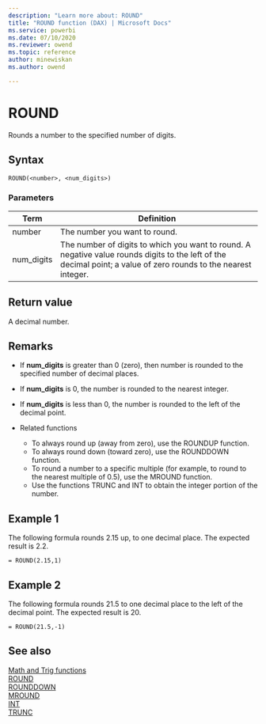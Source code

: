 ```yaml
---
description: "Learn more about: ROUND"
title: "ROUND function (DAX) | Microsoft Docs"
ms.service: powerbi 
ms.date: 07/10/2020
ms.reviewer: owend
ms.topic: reference
author: minewiskan
ms.author: owend

---
```

# ROUND

Rounds a number to the specified number of digits.  
  
## Syntax  
  
```dax
ROUND(<number>, <num_digits>)  
```
  
### Parameters  
  
|Term|Definition|  
|--------|--------------|  
|number|The number you want to round.|  
|num_digits|The number of digits to which you want to round. A negative value rounds digits to the left of the decimal point; a value of zero rounds to the nearest integer.|  
  
## Return value

A decimal number.  
  
## Remarks

- If **num_digits** is greater than 0 (zero), then number is rounded to the specified number of decimal places.  
  
- If **num_digits** is 0, the number is rounded to the nearest integer.  
  
- If **num_digits** is less than 0, the number is rounded to the left of the decimal point.  
  
- Related functions
  - To always round up (away from zero), use the ROUNDUP function.  
  - To always round down (toward zero), use the ROUNDDOWN function.  
  - To round a number to a specific multiple (for example, to round to the nearest multiple of 0.5), use the MROUND function.  
  - Use the functions TRUNC and INT to obtain the integer portion of the number.  
  
## Example 1

The following formula rounds 2.15 up, to one decimal place. The expected result is 2.2.  
  
```dax
= ROUND(2.15,1)  
```
  
## Example 2

The following formula rounds 21.5 to one decimal place to the left of the decimal point. The expected result is 20.  
  
```dax
= ROUND(21.5,-1)  
```
  
## See also
[Math and Trig functions](math-and-trig-functions-dax.md)  
[ROUND](round-function-dax.md)  
[ROUNDDOWN](rounddown-function-dax.md)  
[MROUND](mround-function-dax.md)  
[INT](int-function-dax.md)  
[TRUNC](trunc-function-dax.md)  
  
